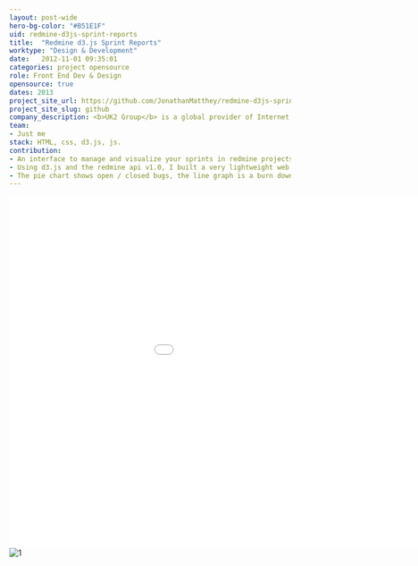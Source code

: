 ```yaml
---
layout: post-wide
hero-bg-color: "#B51E1F"
uid: redmine-d3js-sprint-reports
title:  "Redmine d3.js Sprint Reports"
worktype: "Design & Development"
date:   2012-11-01 09:35:01
categories: project opensource
role: Front End Dev & Design
opensource: true
dates: 2013
project_site_url: https://github.com/JonathanMatthey/redmine-d3js-sprint-reports
project_site_slug: github
company_description: <b>UK2 Group</b> is a global provider of Internet services based in the United Kingdom, with data centers in the UK and US
team:
- Just me
stack: HTML, css, d3.js, js.
contribution:
- An interface to manage and visualize your sprints in redmine projects.
- Using d3.js and the redmine api v1.0, I built a very lightweight web front end that connects to your redmine project and breaks down all your projects.
- The pie chart shows open / closed bugs, the line graph is a burn down chart.  You can also review individual tasks and their progress.  Story points are displayed across developers on the team.
---
```


<div class="showcase">
  <iframe width="1120" height="630" src="//www.youtube.com/embed/e9L8YrpNB3w" frameborder="0" > </iframe>
  <img src="{{ site.baseurl }}/img/redmine-d3js-sprint-reports/1.jpg" alt="1">
</div>

